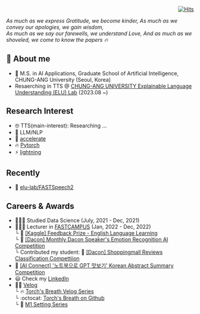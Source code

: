   <div align=right>
	
  [![Hits](https://hits.seeyoufarm.com/api/count/incr/badge.svg?url=https%3A%2F%2Fgithub.com%2Fzzsza)](https://hits.seeyoufarm.com) 
	
  </div>

*As much as we express Gratitude, we become kinder, As much as we convey our apologies, we gain wisdom,*       
*As much as we say our farewells, we understand Love, And as much as we shoveled, we come to know the papers 🔥*        

## :goggles: About me
- :lab_coat: M.S. in AI Applications, Graduate School of Artificial Intelligence, CHUNG-ANG University (Seoul, Korea)
- Resaerching in TTS @ [CHUNG-ANG UNIVERSITY Explainable Language Understanding (ELU) Lab](https://www.elulab.kr/#/en) (2023.08 ~)  

## Research Interest
- 🤓 TTS(main-interest): Researching ... 
- 🦙 LLM/NLP
- 🤗 [accelerate](https://github.com/huggingface/accelerate)
- :fire: [Pytorch](https://pytorch.org/)
- ⚡ [lightning](https://lightning.ai/)

## Recently
- :mega: [elu-lab/FASTSpeech2](https://github.com/elu-lab/FASTSPeech2/tree/main)

## Careers & Awards
- 👨🏻‍🎓️ Studied Data Science (July, 2021 - Dec, 2021)
- 👨🏼‍🏫️ Lecturer in [FASTCAMPUS](https://fastcampus.co.kr/) (Jan, 2022 - Dec, 2022)    
  └ :2nd_place_medal: [[Kaggle] Feedback Prize - English Language Learning](https://www.kaggle.com/competitions/feedback-prize-english-language-learning)   
  └ :medal_sports: [[Dacon] Monthly Dacon Speaker's Emotion Recognition AI Competition](https://dacon.io/competitions/official/236027/overview/description)    
  └ Contributed my student: :medal_sports: [[Dacon] Shoppingmall Reviews Classification Compettiion](https://dacon.io/competitions/official/235938/overview/description)     
- :2nd_place_medal: [[AI Connect] '노트북으로 GPT 맛보기' Korean Abstract Summary Competition](https://aiconnect.kr/competition/detail/223)
- :smiley: Check my [LinkedIn](https://www.linkedin.com/in/heiswicked/)
- ✍🏻️ [Velog](https://velog.io/@heiswicked)     
  └ :fire: [Torch's Breath Velog Series](https://velog.io/@heiswicked/series/Torchs-Breath)    
  └ :octocat: [Torch's Breath on Github](https://github.com/renslightsaber/Torchs-Breath)     
  └ 🍏 [M1 Setting Series](https://velog.io/@heiswicked/series/M1Settings)     





<!--
**renslightsaber/renslightsaber** is a ✨ _special_ ✨ repository because its `README.md` (this file) appears on your GitHub profile.

Here are some ideas to get you started:

- 🔭 I’m currently working on ...
- 🌱 I’m currently learning ...
- 👯 I’m looking to collaborate on ...
- 🤔 I’m looking for help with ...
- 💬 Ask me about ...
- 📫 How to reach me: ...
- 😄 Pronouns: ...
- ⚡ Fun fact: ...
-->

